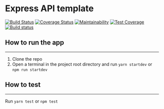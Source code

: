 # Express API template

[![Build Status](https://travis-ci.com/gian412/express-api-template.svg?token=L32ADzvXwFtaQ76pR1qp&branch=main)](https://travis-ci.com/gian412/express-api-template)
[![Coverage Status](https://coveralls.io/repos/github/gian412/express-api-template/badge.svg?branch=main)](https://coveralls.io/github/gian412/express-api-template?branch=main)
[![Maintainability](https://api.codeclimate.com/v1/badges/ac2cb33988ea035c673d/maintainability)](https://codeclimate.com/github/gian412/express-api-template/maintainability)
[![Test Coverage](https://api.codeclimate.com/v1/badges/ac2cb33988ea035c673d/test_coverage)](https://codeclimate.com/github/gian412/express-api-template/test_coverage)
[![Build status](https://ci.appveyor.com/api/projects/status/6fq7k7afikjb713s?svg=true)](https://ci.appveyor.com/project/gian412/express-api-template)

## How to run the app
---
1. Clone the repo
2. Open a terminal in the project root directory and run ```yarn startdev``` or ```npm run startdev```

## How to test
---
Run ```yarn test``` or ```npm test```

